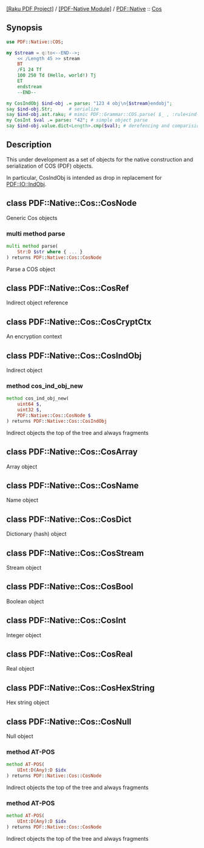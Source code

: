 [[Raku PDF Project]](https://pdf-raku.github.io)
 / [[PDF-Native Module]](https://pdf-raku.github.io/PDF-Native-raku)
 / [PDF::Native](https://pdf-raku.github.io/PDF-Native-raku/PDF/Native)
 :: [Cos](https://pdf-raku.github.io/PDF-Native-raku/PDF/Native/Cos)

Synopsis
--------

```raku
use PDF::Native::COS;

my $stream = q:to<--END-->;
    << /Length 45 >> stream
    BT
    /F1 24 Tf
    100 250 Td (Hello, world!) Tj
    ET
    endstream
    --END--

my CosIndObj $ind-obj .= parse: "123 4 obj\n{$stream}endobj";
say $ind-obj.Str;      # serialize
say $ind-obj.ast.raku; # mimic PDF::Grammar::COS.parse( $_ , :rule<ind-obj>);
my CosInt $val .= parse: "42"; # simple object parse
say $ind-obj.value.dict<Length>.cmp($val); # derefencing and comparision
```

Description
-----------

This under development as a set of objects for the native construction and serialization of COS (PDF) objects.

In particular, CosIndObj is intended as drop in replacement for [PDF::IO::IndObj](https://pdf-raku.github.io/PDF-raku).

class PDF::Native::Cos::CosNode
-------------------------------

Generic Cos objects

### multi method parse

```raku
multi method parse(
    Str:D $str where { ... }
) returns PDF::Native::Cos::CosNode
```

Parse a COS object

class PDF::Native::Cos::CosRef
------------------------------

Indirect object reference

class PDF::Native::Cos::CosCryptCtx
-----------------------------------

An encryption context

class PDF::Native::Cos::CosIndObj
---------------------------------

Indirect object

### method cos_ind_obj_new

```raku
method cos_ind_obj_new(
    uint64 $,
    uint32 $,
    PDF::Native::Cos::CosNode $
) returns PDF::Native::Cos::CosIndObj
```

Indirect objects the top of the tree and always fragments

class PDF::Native::Cos::CosArray
--------------------------------

Array object

class PDF::Native::Cos::CosName
-------------------------------

Name object

class PDF::Native::Cos::CosDict
-------------------------------

Dictionary (hash) object

class PDF::Native::Cos::CosStream
---------------------------------

Stream object

class PDF::Native::Cos::CosBool
-------------------------------

Boolean object

class PDF::Native::Cos::CosInt
------------------------------

Integer object

class PDF::Native::Cos::CosReal
-------------------------------

Real object

class PDF::Native::Cos::CosHexString
------------------------------------

Hex string object

class PDF::Native::Cos::CosNull
-------------------------------

Null object

### method AT-POS

```raku
method AT-POS(
    UInt:D(Any):D $idx
) returns PDF::Native::Cos::CosNode
```

Indirect objects the top of the tree and always fragments

### method AT-POS

```raku
method AT-POS(
    UInt:D(Any):D $idx
) returns PDF::Native::Cos::CosNode
```

Indirect objects the top of the tree and always fragments

